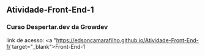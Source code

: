 ## Atividade-Front-End-1
### Curso Despertar.dev da Growdev
link de acesso: <a "https://edsoncamarafilho.github.io/Atividade-Front-End-1/ target="_blank">Front-End-1<a/>
